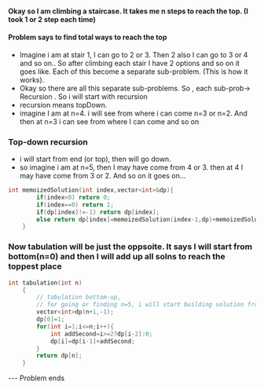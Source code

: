 #### Okay so I am climbing a staircase. It takes me n steps to reach the top. (I took 1 or 2 step each time)
#### Problem says to find total ways to reach the top
- Imagine i am at stair 1, I can go to 2 or 3. Then 2 also I can go to 3 or 4 and so on.. So after climbing each stair I have 2 options and so on it goes like. Each of this become a separate sub-problem. (This is how it works).
- Okay so there are all this separate sub-problems. So , each sub-prob-> Recursion . So i will start with recursion
- recursion means topDown. 
- imagine I am at n=4. i will see from where i can come n=3 or n=2. And then at n=3 i can see from where I can come and so on


### Top-down recursion 
- i will start from end (or top), then will go down.
- so imagine i am at n=5, then I may have come from 4 or 3. then at 4 I may have come from 3 or 2. And so on it goes on... 
```cpp
int memoizedSolution(int index,vector<int>&dp){
        if(index<0) return 0;
        if(index==0) return 1;
        if(dp[index]!=-1) return dp[index];
        else return dp[index]=memoizedSolution(index-1,dp)+memoizedSolution(index-2,dp);
    }
```

### Now tabulation will be just the oppsoite. It says I will start from bottom(n=0) and then I will add up all solns to reach the toppest place
```cpp
int tabulation(int n)
    {
        // tabulation bottom-up,
        // for going or finding n=5, i will start building solution from 0
        vector<int>dp(n+1,-1);
        dp[0]=1;
        for(int i=1;i<=n;i++){
            int addSecond=i>=2?dp[i-2]:0;
            dp[i]=dp[i-1]+addSecond;
        }
        return dp[n];
    }
```


--- Problem ends



